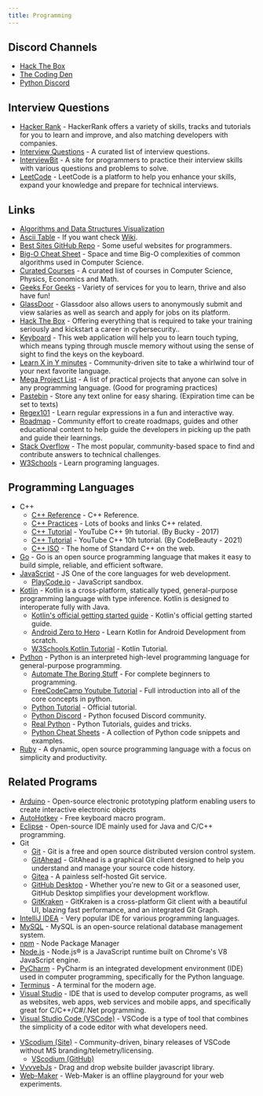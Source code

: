 ```yaml
---
title: Programming
---
```


## Discord Channels

-   [Hack The Box](https://discord.gg/hackthebox)
-   [The Coding Den](https://discord.gg/code)
-   [Python Discord](https://discord.com/invite/python)

## Interview Questions

-   [Hacker Rank](https://www.hackerrank.com) - HackerRank offers a variety of skills, tracks and tutorials for you to learn and improve, and also matching developers with companies.
-   [Interview Questions](https://github.com/DopplerHQ/awesome-interview-questions) - A curated list of interview questions.
-   [InterviewBit](https://www.interviewbit.com) - A site for programmers to practice their interview skills with various questions and problems to solve.
-   [LeetCode](https://leetcode.com) - LeetCode is a platform to help you enhance your skills, expand your knowledge and prepare for technical interviews.

## Links

-   [Algorithms and Data Structures Visualization](https://www.cs.usfca.edu/~galles/visualization/Algorithms.html)
-   [Ascii Table](https://www.asciitable.com) - If you want check [Wiki](https://en.wikipedia.org/wiki/ASCII).
-   [Best Sites GitHub Repo](https://github.com/sdmg15/Best-websites-a-programmer-should-visit) - Some useful websites for programmers.
-   [Big-O Cheat Sheet](https://www.bigocheatsheet.com) - Space and time Big-O complexities of common algorithms used in Computer Science.
-   [Curated Courses](https://curated-courses.herokuapp.com) - A curated list of courses in Computer Science, Physics, Economics and Math.
-   [Geeks For Geeks](https://www.geeksforgeeks.org) - Variety of services for you to learn, thrive and also have fun!
-   [GlassDoor](https://www.glassdoor.com) - Glassdoor also allows users to anonymously submit and view salaries as well as search and apply for jobs on its platform.
-   [Hack The Box](https://www.hackthebox.eu) - Offering everything that is required to take your training seriously and kickstart a career in cybersecurity..
-   [Keyboard](https://www.keybr.com) - This web application will help you to learn touch typing, which means typing through muscle memory without using the sense of sight to find the keys on the keyboard.
-   [Learn X in Y minutes](https://learnxinyminutes.com) - Community-driven site to take a whirlwind tour of your next favorite language.
-   [Mega Project List](https://github.com/karan/Projects/blob/master/README.md) - A list of practical projects that anyone can solve in any programming language. (Good for programing practices)
-   [Pastebin](https://pastebin.com) - Store any text online for easy sharing. (Expiration time can be set to texts)
-   [Regex101](https://regex101.com) - Learn regular expressions in a fun and interactive way.
-   [Roadmap](https://roadmap.sh/) - Community effort to create roadmaps, guides and other educational content to help guide the developers in picking up the path and guide their learnings.
-   [Stack Overflow](https://stackoverflow.com) - The most popular, community-based space to find and contribute answers to technical challenges.
-   [W3Schools](https://www.w3schools.com) - Learn programing languages.

## Programming Languages

-   C++
    -   [C++ Reference](https://en.cppreference.com/w/) - C++ Reference.
    -   [C++ Practices](https://stackoverflow.com/a/388282) - Lots of books and links C++ related.
    -   [C++ Tutorial](https://www.youtube.com/watch?v=mUQZ1qmKlLY) - YouTube C++ 9h tutorial. (By Bucky - 2017)
    -   [C++ Tutorial](https://youtu.be/GQp1zzTwrIg) - YouTube C++ 10h tutorial. (By CodeBeauty - 2021)
    -   [C++ ISO](https://isocpp.org) - The home of Standard C++ on the web.
-   [Go](https://golang.org) - Go is an open source programming language that makes it easy to build simple, reliable, and efficient software.
-   [JavaScript](https://www.javascript.com) - JS One of the core languages for web development.
    -   [PlayCode.io](https://playcode.io/new) - JavaScript sandbox.
-   [Kotlin](https://kotlinlang.org) - Kotlin is a cross-platform, statically typed, general-purpose programming language with type inference. Kotlin is designed to interoperate fully with Java.
    -   [Kotlin's official getting started guide](https://kotlinlang.org/docs/getting-started.html) - Kotlin's official getting started guide.
    -   [Android Zero to Hero](https://hardiksachan.com/series/android-zero-to-hero) - Learn Kotlin for Android Development from scratch.
    -   [W3Schools Kotlin Tutorial](https://www.w3schools.com/kotlin/index.php) - Kotlin Tutorial.
-   [Python](https://www.python.org) - Python is an interpreted high-level programming language for general-purpose programming.
    -   [Automate The Boring Stuff](https://automatetheboringstuff.com) - For complete beginners to programming.
    -   [FreeCodeCamp Youtube Tutorial](https://www.youtube.com/watch?v=rfscVS0vtbw) - Full introduction into all of the core concepts in python.
    <!-- TODO: add CampusIL -->
    -   [Python Tutorial](https://docs.python.org/3/tutorial) - Official tutorial.
    -   [Python Discord](https://pythondiscord.com) - Python focused Discord community.
    -   [Real Python](https://realpython.com) - Python Tutorials, guides and tricks.
    -   [Python Cheat Sheets](https://www.pythoncheatsheet.org) - A collection of Python code snippets and examples.
-   [Ruby](https://www.ruby-lang.org/en) - A dynamic, open source programming language with a focus on simplicity and productivity.

## Related Programs

-   [Arduino](https://www.arduino.cc) - Open-source electronic prototyping platform enabling users to create interactive electronic objects
-   [AutoHotkey](https://autohotkey.com) - Free keyboard macro program.
-   [Eclipse](https://www.eclipse.org/downloads/) - Open-source IDE mainly used for Java and C/C++ programming.
-   Git
    -   [Git](https://git-scm.com) - Git is a free and open source distributed version control system.
    -   [GitAhead](https://github.com/gitahead/gitahead) - GitAhead is a graphical Git client designed to help you understand and manage your source code history.
    -   [Gitea](https://gitea.io/en-us) - A painless self-hosted Git service.
    -   [GitHub Desktop](https://desktop.github.com) - Whether you're new to Git or a seasoned user, GitHub Desktop simplifies your
        development workflow.
    -   [GitKraken](https://www.gitkraken.com/) - GitKraken is a cross-platform Git client with a beautiful UI, blazing fast performance, and an integrated Git Graph.
-   [IntelliJ IDEA](https://www.jetbrains.com/idea/download/) - Very popular IDE for various programming languages.
-   [MySQL](https://www.mysql.com) - MySQL is an open-source relational database management system.
-   [npm](https://www.npmjs.com) - Node Package Manager
-   [Node.js](https://nodejs.org) - Node.js® is a JavaScript runtime built on Chrome's V8 JavaScript engine.
-   [PyCharm](https://www.jetbrains.com/pycharm) - PyCharm is an integrated development environment (IDE) used in computer programming, specifically for the Python language.
-   [Terminus](https://github.com/Eugeny/terminus) - A terminal for the modern age.
-   [Visual Studio](https://visualstudio.microsoft.com) - IDE that is used to develop computer programs, as well as websites, web apps, web services and mobile apps, and specifically great for C/C++/C#/.Net programming.
-   [Visual Studio Code (VSCode)](https://github.com/Microsoft/vscode) - VSCode is a type of tool that combines the simplicity of a code editor with what developers need.
<!-- TODO: ADD VScode extensions    -->
-   [VScodium (Site)](https://vscodium.com) - Community-driven, binary releases of VSCode without MS branding/telemetry/licensing.
    -   [VScodium (GitHub)](https://github.com/VSCodium/vscodium)
-   [VvvvebJs](https://github.com/givanz/VvvebJs) - Drag and drop website builder javascript library.
-   [Web-Maker](https://github.com/chinchang/web-maker) - Web-Maker is an offline playground for your web experiments.
